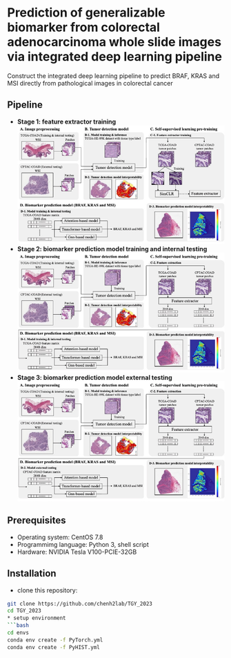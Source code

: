 # Prediction of generalizable biomarker from colorectal adenocarcinoma whole slide images via integrated deep learning pipeline
Construct the integrated deep learning pipeline to predict BRAF, KRAS and MSI directly from pathological images in colorectal cancer
## Pipeline
* **Stage 1: feature extractor training**
![Pipeline](./imgs/pipeline_1.jpg)
* **Stage 2: biomarker prediction model training and internal testing**
![Pipeline](./imgs/pipeline_2.jpg)
* **Stage 3: biomarker prediction model external testing**
![Pipeline](./imgs/pipeline_3.jpg)
## Prerequisites
* Operating system: CentOS 7.8
* Programmimg language: Python 3, shell script
* Hardware: NVIDIA Tesla V100-PCIE-32GB
## Installation
* clone this repository:
```bash
git clone https://github.com/chenh2lab/TGY_2023
cd TGY_2023
* setup environment
```bash
cd envs
conda env create -f PyTorch.yml
conda env create -f PyHIST.yml

